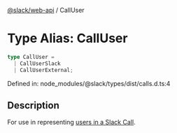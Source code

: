[@slack/web-api](../index.md) / CallUser

# Type Alias: CallUser

```ts
type CallUser = 
  | CallUserSlack
  | CallUserExternal;
```

Defined in: node\_modules/@slack/types/dist/calls.d.ts:4

## Description

For use in representing [users in a Slack Call](https://docs.slack.dev/apis/web-api/using-the-calls-api).
